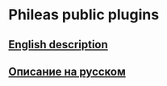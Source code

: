 # Phileas public plugins

## [English description](https://github.com/Oleg-Olegovich/phileas-public-plugins/blob/master/end.md)

## [Описание на русском](https://github.com/Oleg-Olegovich/phileas-public-plugins/blob/master/rus.md)
